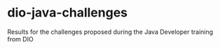 # dio-java-challenges
Results for the challenges proposed during the Java Developer training from DIO
